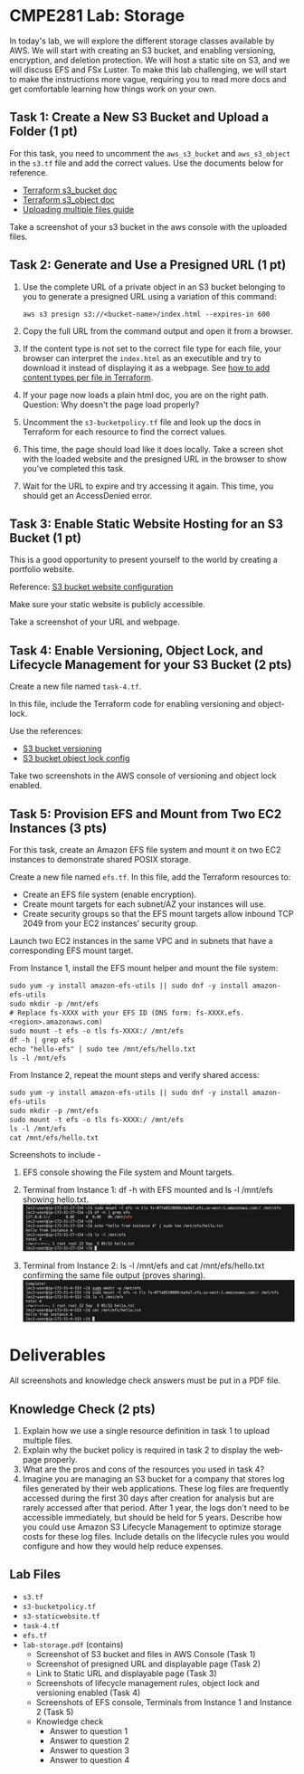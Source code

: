 # CMPE281 Lab: Storage

In today's lab, we will explore the different storage classes available by AWS. We will start with creating an S3 bucket, and enabling versioning, encryption, and deletion protection. We will host a static site on S3, and we will discuss EFS and FSx Luster. To make this lab challenging, we will start to make the instructions more vague, requiring you to read more docs and get comfortable learning how things work on your own.

## Task 1: Create a New S3 Bucket and Upload a Folder (1 pt)

For this task, you need to uncomment the `aws_s3_bucket` and `aws_s3_object` in the `s3.tf` file and add the correct values. Use the documents below for reference. 

- [Terraform s3_bucket doc](https://registry.terraform.io/providers/hashicorp/aws/latest/docs/resources/s3_bucket)
- [Terraform s3_object doc](https://registry.terraform.io/providers/hashicorp/aws/latest/docs/resources/s3_object)
- [Uploading multiple files guide](https://stackoverflow.com/questions/57456167/uploading-multiple-files-in-aws-s3-from-terraform)

Take a screenshot of your s3 bucket in the aws console with the uploaded files.


## Task 2: Generate and Use a Presigned URL (1 pt)

1. Use the complete URL of a private object in an S3 bucket belonging to you to generate a presigned URL using a variation of this command:
   ```
   aws s3 presign s3://<bucket-name>/index.html --expires-in 600
   ```

2. Copy the full URL from the command output and open it from a browser.
3. If the content type is not set to the correct file type for each file, your browser can interpret the `index.html` as an executible and try to download it instead of displaying it as a webpage. See [how to add content types per file in Terraform](https://stackoverflow.com/questions/76170291/how-do-i-specify-multiple-content-types-to-my-s3-object-using-terraform).
4. If your page now loads a plain html doc, you are on the right path. Question: Why doesn't the page load properly? 
5. Uncomment the `s3-bucketpolicy.tf` file and look up the docs in Terraform for each resource to find the correct values.
6. This time, the page should load like it does locally. Take a screen shot with the loaded website and the presigned URL in the browser to show you've completed this task.
7. Wait for the URL to expire and try accessing it again. This time, you should get an AccessDenied error.


## Task 3: Enable Static Website Hosting for an S3 Bucket (1 pt)

This is a good opportunity to present yourself to the world by creating a portfolio website. 

Reference: [S3 bucket website configuration](https://registry.terraform.io/providers/hashicorp/aws/latest/docs/resources/s3_bucket_website_configuration)

Make sure your static website is publicly accessible.

Take a screenshot of your URL and webpage.

## Task 4: Enable Versioning, Object Lock, and Lifecycle Management for your S3 Bucket (2 pts)

Create a new file named `task-4.tf`.

In this file, include the Terraform code for enabling versioning and object-lock.

Use the references:
- [S3 bucket versioning](https://registry.terraform.io/providers/hashicorp/aws/latest/docs/resources/s3_bucket_versioning)
- [S3 bucket object lock config](https://registry.terraform.io/providers/hashicorp/aws/latest/docs/resources/s3_bucket_object_lock_configuration)

Take two screenshots in the AWS console of versioning and object lock enabled.

## Task 5: Provision EFS and Mount from Two EC2 Instances (3 pts)

For this task, create an Amazon EFS file system and mount it on two EC2 instances to demonstrate shared POSIX storage.

Create a new file named `efs.tf`. In this file, add the Terraform resources to:

 - Create an EFS file system (enable encryption).
 - Create mount targets for each subnet/AZ your instances will use.
 - Create security groups so that the EFS mount targets allow inbound TCP 2049 from your EC2 instances’ security group.

Launch two EC2 instances in the same VPC and in subnets that have a corresponding EFS mount target.

From Instance 1, install the EFS mount helper and mount the file system:

```
sudo yum -y install amazon-efs-utils || sudo dnf -y install amazon-efs-utils
sudo mkdir -p /mnt/efs
# Replace fs-XXXX with your EFS ID (DNS form: fs-XXXX.efs.<region>.amazonaws.com)
sudo mount -t efs -o tls fs-XXXX:/ /mnt/efs
df -h | grep efs
echo "hello-efs" | sudo tee /mnt/efs/hello.txt
ls -l /mnt/efs
```

From Instance 2, repeat the mount steps and verify shared access:

```
sudo yum -y install amazon-efs-utils || sudo dnf -y install amazon-efs-utils
sudo mkdir -p /mnt/efs
sudo mount -t efs -o tls fs-XXXX:/ /mnt/efs
ls -l /mnt/efs
cat /mnt/efs/hello.txt
```

Screenshots to include - 

1. EFS console showing the File system and Mount targets.
2. Terminal from Instance 1: df -h with EFS mounted and ls -l /mnt/efs showing hello.txt.
![Terminal from Instance 1](images/Terminal1.png)

3. Terminal from Instance 2: ls -l /mnt/efs and cat /mnt/efs/hello.txt confirming the same file output (proves sharing).
![Terminal from Instance 2](images/Terminal2.png)

# Deliverables

All screenshots and knowledge check answers must be put in a PDF file. 

## Knowledge Check (2 pts)

1. Explain how we use a single resource definition in task 1 to upload multiple files.
2. Explain why the bucket policy is required in task 2 to display the web-page properly.
3. What are the pros and cons of the resources you used in task 4?
4. Imagine you are managing an S3 bucket for a company that stores log files generated by their web applications. These log files are frequently accessed during the first 30 days after creation for analysis but are rarely accessed after that period. After 1 year, the logs don't need to be accessible immediately, but should be held for 5 years. Describe how you could use Amazon S3 Lifecycle Management to optimize storage costs for these log files. Include details on the lifecycle rules you would configure and how they would help reduce expenses.

## Lab Files

- `s3.tf`
- `s3-bucketpolicy.tf`
- `s3-staticwebsite.tf`
- `task-4.tf`
- `efs.tf`
- `lab-storage.pdf` (contains)
  - Screenshot of S3 bucket and files in AWS Console (Task 1)
  - Screenshot of presigned URL and displayable page (Task 2)
  - Link to Static URL and displayable page (Task 3)
  - Screenshots of lifecycle management rules, object lock and versioning enabled (Task 4)
  - Screenshots of EFS console, Terminals from Instance 1 and Instance 2 (Task 5)
  - Knowledge check
    - Answer to question 1
    - Answer to question 2
    - Answer to question 3
    - Answer to question 4
